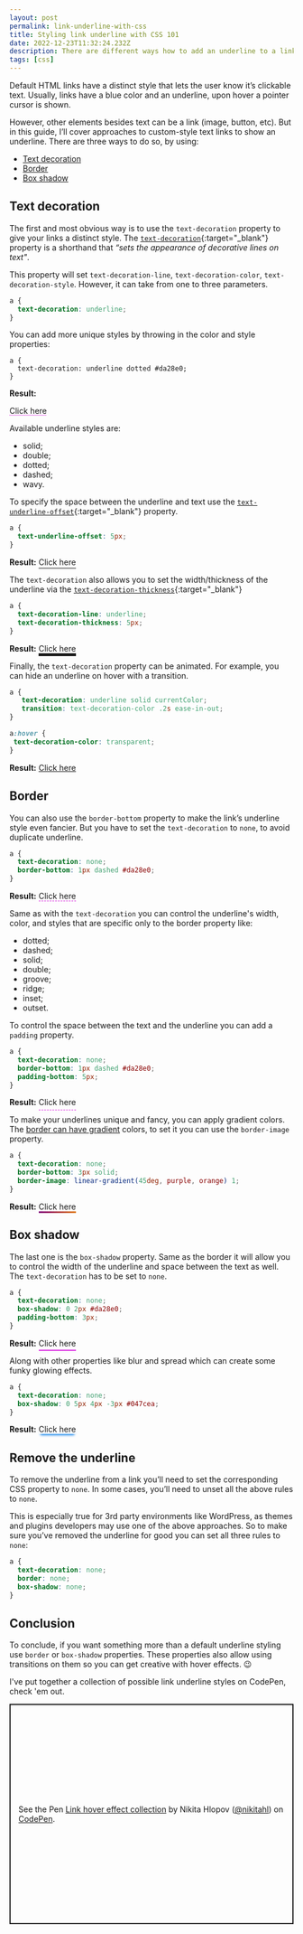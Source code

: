 ```yaml
---
layout: post
permalink: link-underline-with-css
title: Styling link underline with CSS 101
date: 2022-12-23T11:32:24.232Z
description: There are different ways how to add an underline to a link in CSS, in this guide I'll highlight all the ways you can achieve that
tags: [css]
---
```


Default HTML links have a distinct style that lets the user know it’s clickable text. Usually, links have a blue color and an underline, upon hover a pointer cursor is shown.

However, other elements besides text can be a link (image, button, etc). But in this guide, I’ll cover approaches to custom-style text links to show an underline. There are three ways to do so, by using:

- [Text decoration](#text-decoration)
- [Border](#border)
- [Box shadow](#box-shadow)

## Text decoration
The first and most obvious way is to use the `text-decoration` property to give your links a distinct style. The [`text-decoration`](https://developer.mozilla.org/en-US/docs/Web/CSS/text-decoration){:target="_blank"} property is a shorthand that *“sets the appearance of decorative lines on text"*.

This property will set `text-decoration-line`, `text-decoration-color`, `text-decoration-style`. However, it can take from one to three parameters.

```css
a {
  text-decoration: underline;
}
```

You can add more unique styles by throwing in the color and style properties:

```
a {
  text-decoration: underline dotted #da28e0;
}
```
**Result:**

<a href="#" style="text-decoration: underline dotted #da28e0">Click here</a>

Available underline styles are:

- solid;
- double;
- dotted;
- dashed;
- wavy.

To specify the space between the underline and text use the [`text-underline-offset`](https://developer.mozilla.org/en-US/docs/Web/CSS/text-underline-offset){:target="_blank"} property.

```css
a {
  text-underline-offset: 5px;
}
```
**Result:**
<a href="#" style="text-underline-offset: 5px;">Click here</a>

The `text-decoration` also allows you to set the width/thickness of the underline via the [`text-decoration-thickness`](https://developer.mozilla.org/en-US/docs/Web/CSS/text-decoration-thickness){:target="_blank"}

```css
a {
  text-decoration-line: underline;
  text-decoration-thickness: 5px;
}
```
**Result:**
<a href="#" style="text-decoration-line: underline;text-decoration-thickness: 5px;">Click here</a>

Finally, the `text-decoration` property can be animated. For example, you can hide an underline on hover with a transition.

 ```css
a {
    text-decoration: underline solid currentColor;
    transition: text-decoration-color .2s ease-in-out;
}

a:hover {
  text-decoration-color: transparent;
}
```
<style>
  .underline-hover {transition: text-decoration-color .2s ease-in-out;}
  .entry .underline-hover:hover {text-decoration-color: transparent;}
</style>
**Result:**
<a class="underline-hover" href="#">Click here</a>

## Border
You can also use the `border-bottom` property to make the link’s underline style even fancier. But you have to set the `text-decoration` to `none`, to avoid duplicate underline.

```css
a {
  text-decoration: none;
  border-bottom: 1px dashed #da28e0;
}
```
**Result:**
<a href="#" style="text-decoration: none;border-bottom: 1px dashed #da28e0;">Click here</a>

Same as with the `text-decoration` you can control the underline's width, color, and styles that are specific only to the border property like:

- dotted;
- dashed;
- solid;
- double;
- groove;
- ridge;
- inset;
- outset.

To control the space between the text and the underline you can add a `padding` property.

```css
a {
  text-decoration: none;
  border-bottom: 1px dashed #da28e0;
  padding-bottom: 5px; 
}
```

**Result:**
<a href="#" style="text-decoration: none;border-bottom: 1px dashed #da28e0;padding-bottom: 5px;">Click here</a>

To make your underlines unique and fancy, you can apply gradient colors. The [border can have gradient](/gradient-border-css) colors, to set it you can use the `border-image` property.

```css
a {
  text-decoration: none;
  border-bottom: 3px solid;
  border-image: linear-gradient(45deg, purple, orange) 1;
}
```
**Result:**
<a href="#" style="text-decoration: none;border-bottom: 3px solid;border-image: linear-gradient(45deg, purple, orange) 1;">Click here</a>

## Box shadow

The last one is the `box-shadow` property. Same as the border it will allow you to control the width of the underline and space between the text as well. The `text-decoration` has to be set to `none`.

```css
a {
  text-decoration: none;
  box-shadow: 0 2px #da28e0;
  padding-bottom: 3px;
}
```
**Result:**
<a href="#" style="text-decoration: none;box-shadow: 0 2px #da28e0;padding-bottom: 3px;">Click here</a>

Along with other properties like blur and spread which can create some funky glowing effects.

```css
a {
  text-decoration: none;
  box-shadow: 0 5px 4px -3px #047cea;
}
```
**Result:**
<a href="#" style="text-decoration: none;box-shadow: 0 5px 4px -3px #047cea">Click here</a>
## Remove the underline

To remove the underline from a link you’ll need to set the corresponding CSS property to `none`. In some cases, you’ll need to unset all the above rules to `none`.

This is especially true for 3rd party environments like WordPress, as themes and plugins developers may use one of the above approaches. So to make sure you’ve removed the underline for good you can set all three rules to `none`:

```css
a {
  text-decoration: none;
  border: none;
  box-shadow: none;
}
```

## Conclusion

To conclude, if you want something more than a default underline styling use `border` or `box-shadow` properties. These properties also allow using transitions on them so you can get creative with hover effects. 😉

I've put together a collection of possible link underline styles on CodePen, check 'em out.

<p class="codepen" data-height="390" data-default-tab="result" data-slug-hash="jvaPrp" data-user="nikitahl" style="height: 390px; box-sizing: border-box; display: flex; align-items: center; justify-content: center; border: 2px solid; margin: 1em 0; padding: 1em;">
  <span>See the Pen <a href="https://codepen.io/nikitahl/pen/jvaPrp">
  Link hover effect collection</a> by Nikita Hlopov (<a href="https://codepen.io/nikitahl">@nikitahl</a>)
  on <a href="https://codepen.io">CodePen</a>.</span>
</p>
<script async src="https://cpwebassets.codepen.io/assets/embed/ei.js"></script>
